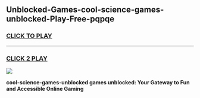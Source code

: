 
## Unblocked-Games-cool-science-games-unblocked-Play-Free-pqpqe
<h3>
<a href="https://premium76.site?title=cool-science-games-unblocked&ref=20A">CLICK TO PLAY</a></h3>
<hr>

<h3>
<a href="https://premium76.site?title=cool-science-games-unblocked&ref=20A">CLICK 2 PLAY</a>
  
</h3>

<a href="https://premium76.site?title=cool-science-games-unblocked&ref=20A"><img src="https://clearcache.store/games.png"></a>


**cool-science-games-unblocked games unblocked: Your Gateway to Fun and Accessible Online Gaming**
